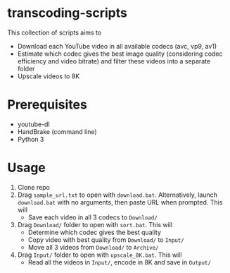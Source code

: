 # transcoding-scripts

This collection of scripts aims to
* Download each YouTube video in all available codecs (avc, vp9, av1)
* Estimate which codec gives the best image quality (considering codec efficiency and video bitrate) and filter these videos into a separate folder
* Upscale videos to 8K

# Prerequisites
* youtube-dl
* HandBrake (command line)
* Python 3

# Usage

1. Clone repo
2. Drag `sample_url.txt` to open with `download.bat`. Alternatively, launch `download.bat` with no arguments, then paste URL when prompted. This will
    * Save each video in all 3 codecs to `Download/`
3. Drag `Download/` folder to open with `sort.bat`. This will
    * Determine which codec gives the best quality
    * Copy video with best quality from `Download/` to `Input/`
    * Move all 3 videos from `Download/` to `Archive/`
4. Drag `Input/` folder to open with `upscale_8K.bat`. This will
    * Read all the videos in `Input/`, encode in 8K and save in `Output/`
